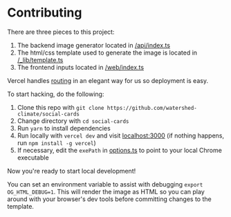 # Contributing

There are three pieces to this project:

1. The backend image generator located in [/api/index.ts](https://github.com/watershed-climate/social-cards/blob/main/api/index.ts)
2. The html/css template used to generate the image is located in [/\_lib/template.ts](https://github.com/watershed-climate/social-cards/blob/main/api/_lib/template.ts)
3. The frontend inputs located in [/web/index.ts](https://github.com/watershed-climate/social-cards/blob/main/web/index.ts)

Vercel handles [routing](https://github.com/watershed-climate/social-cards/blob/main/vercel.json#L6) in an elegant way for us so deployment is easy.

To start hacking, do the following:

1. Clone this repo with `git clone https://github.com/watershed-climate/social-cards`
2. Change directory with `cd social-cards`
3. Run `yarn` to install dependencies
4. Run locally with `vercel dev` and visit [localhost:3000](http://localhost:3000) (if nothing happens, run `npm install -g vercel`)
5. If necessary, edit the `exePath` in [options.ts](https://github.com/watershed-climate/social-cards/blob/main/api/_lib/options.ts) to point to your local Chrome executable

Now you're ready to start local development!

You can set an environment variable to assist with debugging `export OG_HTML_DEBUG=1`. This will render the image as HTML so you can play around with your browser's dev tools before committing changes to the template.
